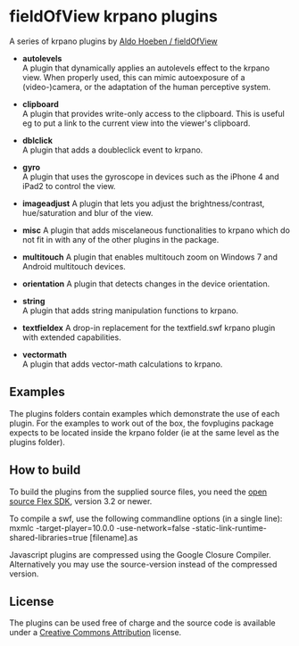 fieldOfView krpano plugins
==========================

A series of krpano plugins by [Aldo Hoeben / fieldOfView](http://fieldofview.com/)

* **autolevels**  
	A plugin that dynamically applies an autolevels effect to the 
	krpano view. When properly used, this can mimic autoexposure of 
	a (video-)camera, or the adaptation of the human perceptive 
	system. 

* **clipboard**  
	A plugin that provides write-only access to the clipboard. This 
	is useful eg to put a link to the current view into the viewer's 
	clipboard.

* **dblclick**  
	A plugin that adds a doubleclick event to krpano. 

* **gyro**  
	A plugin that uses the gyroscope in devices such as the iPhone 4 
	and iPad2 to control the view.
	
* **imageadjust**
	A plugin that lets you adjust the brightness/contrast, hue/saturation
	and blur of the view.

* **misc**
	A plugin that adds miscelaneous functionalities to krpano which do 
	not fit in with any of the other plugins in the package.
	
* **multitouch**
	A plugin that enables multitouch zoom on Windows 7 and Android
	multitouch devices.
	
* **orientation**
	A plugin that detects changes in the device orientation.
	
* **string**  
	A plugin that adds string manipulation functions to krpano. 
	
* **textfieldex**
	A drop-in replacement for the textfield.swf krpano plugin with 
	extended capabilities.

* **vectormath**  
	A plugin that adds vector-math calculations to krpano.

Examples
--------
The plugins folders contain examples which demonstrate the use of 
each plugin. For the examples to work out of the box, the
fovplugins package expects to be located inside the krpano folder 
(ie at the same level as the plugins folder). 


How to build
------------

To build the plugins from the supplied source files, you need the 
[open source Flex SDK](http://opensource.adobe.com/wiki/display/flexsdk/Flex+SDK), version 3.2 or newer.

To compile a swf, use the following commandline options (in a 
single line):
	mxmlc -target-player=10.0.0 -use-network=false -static-link-runtime-shared-libraries=true [filename].as
	
Javascript plugins are compressed using the Google Closure Compiler. 
Alternatively you may use the source-version instead of the compressed 
version.
 
 
License
-------

The plugins can be used free of charge and the source code is 
available under a [Creative Commons Attribution](http://creativecommons.org/licenses/by/3.0/) license.

 